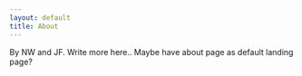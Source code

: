 ```yaml
---
layout: default
title: About
---
```


By NW and JF. Write more here.. 	Maybe have about page as default landing page? 	